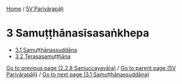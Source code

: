 
[Home](/) / [5V Parivārapāḷi](../5V.md)

# 3 Samuṭṭhānasīsasaṅkhepa

* [3.1 Samuṭṭhānassuddāna](3/3.1.md)
* [3.2 Terasasamuṭṭhāna](3/3.2.md)

[Go to previous page (2.2.8 Samuccayavāra)](2/2.2/2.2.8.md) / [Go to parent page (5V Parivārapāḷi)](0.md) / [Go to next page (3.1 Samuṭṭhānassuddāna)](3/3.1.md)


